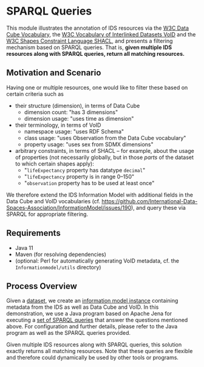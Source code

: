 # SPARQL Queries
This module illustrates the annotation of IDS resources via the [W3C Data Cube Vocabulary](https://www.w3.org/TR/vocab-data-cube/), the [W3C Vocabulary of Interlinked Datasets VoID](https://www.w3.org/TR/void/) and the [W3C Shapes Constraint Language SHACL](https://www.w3.org/TR/shacl/), and presents a filtering mechanism based on SPARQL queries.
That is, __given multiple IDS resources along with SPARQL queries, return all matching resources.__

## Motivation and Scenario
Having one or multiple resources, one would like to filter these based on certain criteria such as
- their structure (dimension), in terms of Data Cube
  - dimension count: "has 3 dimensions"
  - dimension usage: "uses time as dimension"
- their terminology, in terms of VoID
  - namespace usage: "uses RDF Schema"
  - class usage: "uses Observation from the Data Cube vocabulary"
  - property usage: "uses sex from SDMX dimensions"
- arbitrary constraints, in terms of SHACL – for example, about the usage of properties (not necessarily globally, but in those _parts_ of the dataset to which certain shapes apply):
  - "`lifeExpectancy` property has datatype `decimal`"
  - "`lifeExpectancy` property is in range 0–150"
  - "`observation` property has to be used at least once"

We therefore extend the IDS Information Model with additional fields in the Data Cube and VoID vocabularies (cf. https://github.com/International-Data-Spaces-Association/InformationModel/issues/190), and query these via SPARQL for appropriate filtering.

## Requirements
- Java 11
- Maven (for resolving dependencies)
- (optional: Perl for automatically generating VoID metadata, cf. the `Informationmodel/utils` directory)

## Process Overview
Given a [dataset](/examples/queries-using-sparql/SparqlQueries/src/main/resources/0a_LIFE_EXPECTANCY_DATA.xlsx), we create an [information model instance](/examples/queries-using-sparql/SparqlQueries/src/main/resources/1_LIFE_EXPECTANCY_RESOURCE.ttl) containing metadata from the IDS as well as Data Cube and VoID.
In this demonstration, we use a Java program based on Apache Jena for executing a [set of SPARQL queries](/examples/queries-using-sparql/SparqlQueries/src/main/resources) that answer the questions mentioned above.
For configuration and further details, please refer to the Java program as well as the SPARQL queries provided.

Given multiple IDS resources along with SPARQL queries, this solution exactly returns all matching resources.
Note that these queries are flexible and therefore could dynamically be used by other tools or programs.
